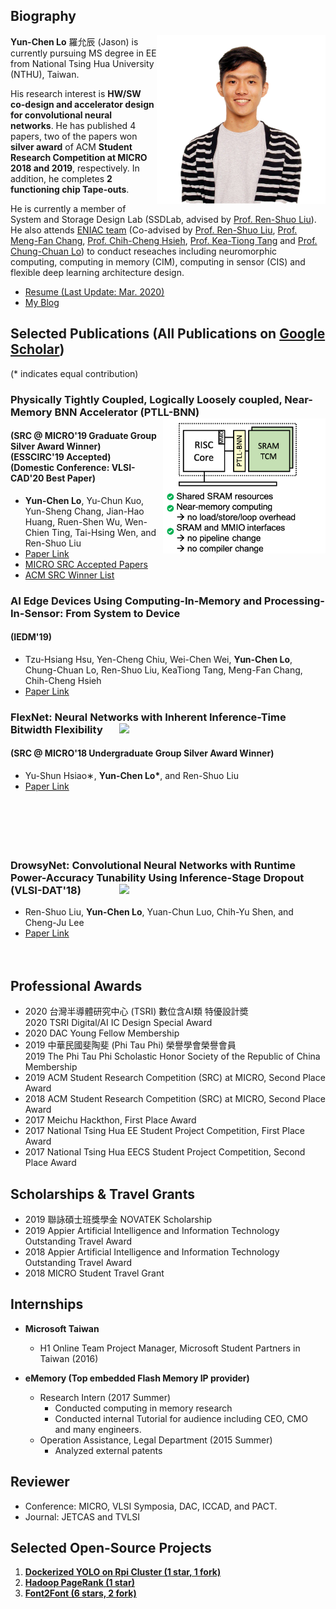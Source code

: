 ## Biography
<img align="right" src="./pics/homepage_pic.png" alt="Jason"
	title="Profile photo" width="270" /> 
**Yun-Chen Lo** 羅允辰 (Jason) is currently pursuing MS degree in EE from National Tsing Hua University (NTHU), Taiwan. 

His research interest is **HW/SW co-design and accelerator design for convolutional neural networks**.  He has published 4 papers, two of the papers won **silver award** of ACM **Student Research Competition at MICRO 2018 and 2019**, respectively. In addition, he completes **2 functioning chip Tape-outs**.

He is currently a member of System and Storage Design Lab (SSDLab, advised by [Prof. Ren-Shuo Liu](https://www.ee.nthu.edu.tw/renshuo/)). He also attends [ENIAC team](https://eniac.ee.nthu.edu.tw/index.html) (Co-advised by [Prof. Ren-Shuo Liu](https://scholar.google.com/citations?hl=en&user=KEshqdcAAAAJ), [Prof. Meng-Fan Chang](https://scholar.google.com.tw/citations?user=7rcOEiIAAAAJ&hl=zh-TW), [Prof. Chih-Cheng Hsieh](https://scholar.google.com.tw/citations?user=eBnwkkQAAAAJ&hl=zh-TW), [Prof. Kea-Tiong Tang](https://scholar.google.com/citations?user=DiSis28AAAAJ&hl=en) and [Prof. Chung-Chuan Lo](https://scholar.google.com/citations?user=zULxPHYAAAAJ&hl=zh-TW)) to conduct reseaches including neuromorphic computing, computing in memory (CIM), computing in sensor (CIS) and flexible deep learning architecture design.

- [Resume (Last Update: Mar. 2020)](https://drive.google.com/file/d/1QGFCl5tX7kb_BmRS08KPIeKVAKxrQaK9/view?usp=sharing)
- [My Blog](./Blog/blog.html)

## Selected Publications (All Publications on [Google Scholar](https://scholar.google.com/citations?user=DfbwFFgAAAAJ&hl=zh-TW))
(* indicates equal contribution)



### **Physically Tightly Coupled, Logically Loosely coupled, Near-Memory BNN Accelerator (PTLL-BNN)** <img align="right" src="./pics/ptll-overview.png" width="260"> 
#### (SRC @ MICRO'19 Graduate Group Silver Award Winner) <br/> (ESSCIRC'19 Accepted) <br/> (Domestic Conference: VLSI-CAD'20 Best Paper)



- __Yun-Chen Lo__, Yu-Chun Kuo, Yun-Sheng Chang, Jian-Hao Huang, Ruen-Shen Wu, Wen-Chien Ting, Tai-Hsing Wen, and Ren-Shuo Liu
- [Paper Link](https://ieeexplore.ieee.org/abstract/document/8902909)
- [MICRO SRC Accepted Papers](https://www.microarch.org/micro52/program/src.html)
- [ACM SRC Winner List](https://src.acm.org/winners/2020)

 
### **AI Edge Devices Using Computing-In-Memory and Processing-In-Sensor: From System to Device**
#### (IEDM'19)
- Tzu-Hsiang Hsu, Yen-Cheng Chiu, Wei-Chen Wei, __Yun-Chen Lo__, Chung-Chuan Lo, Ren-Shuo Liu, KeaTiong Tang, Meng-Fan Chang, Chih-Cheng Hsieh
- [Paper Link](https://ieeexplore.ieee.org/abstract/document/8993452)

### **FlexNet: Neural Networks with Inherent Inference-Time Bitwidth Flexibility** <img align="right" src="https://i.imgur.com/Qm2Sbly.png" width="330"> 
#### (SRC @ MICRO'18 Undergraduate Group Silver Award Winner)

- Yu-Shun Hsiao∗, __Yun-Chen Lo*__, and Ren-Shuo Liu 
- [Paper Link](https://www.microarch.org/micro51/SRC/posters/25_hsiao.pdf) <br/> <br/> <br/> <br/> <br/> <br/>

### **DrowsyNet: Convolutional Neural Networks with Runtime Power-Accuracy Tunability Using Inference-Stage Dropout** <img align="right" src="https://i.imgur.com/n2Qj4X3.png" width="330"> <br/>(VLSI-DAT'18)
- Ren-Shuo Liu, __Yun-Chen Lo__, Yuan-Chun Luo, Chih-Yu Shen, and Cheng-Ju Lee
- [Paper Link](https://ieeexplore.ieee.org/document/8373242/)  <br/> <br/> <br/>
   
    
  
## Professional Awards
- 2020 台灣半導體研究中心 (TSRI) 數位含AI類 特優設計奬 <br/>2020 TSRI Digital/AI IC Design Special Award
- 2020 DAC Young Fellow Membership
- 2019 中華民國斐陶斐 (Phi Tau Phi) 榮譽學會榮譽會員 <br/> 2019 The Phi Tau Phi Scholastic Honor Society of the Republic of China Membership
- 2019 ACM Student Research Competition (SRC) at MICRO, Second Place Award
- 2018 ACM Student Research Competition (SRC) at MICRO, Second Place Award
- 2017 Meichu Hackthon, First Place Award
- 2017 National Tsing Hua EE Student Project Competition, First Place Award
- 2017 National Tsing Hua EECS Student Project Competition, Second Place Award

## Scholarships & Travel Grants
- 2019 聯詠碩士班獎學金 NOVATEK Scholarship
- 2019 Appier Artificial Intelligence and Information Technology Outstanding Travel Award
- 2018 Appier Artificial Intelligence and Information Technology Outstanding Travel Award
- 2018 MICRO Student Travel Grant

## Internships
- **Microsoft Taiwan**
    - H1 Online Team Project Manager, Microsoft Student Partners in Taiwan (2016)

- **eMemory (Top embedded Flash Memory IP provider)**
    - Research Intern (2017 Summer)
        - Conducted computing in memory research 
        - Conducted internal Tutorial for audience including CEO, CMO and many engineers.
    - Operation Assistance, Legal Department (2015 Summer)
        - Analyzed external patents

## Reviewer
- 	Conference: MICRO, VLSI Symposia, DAC, ICCAD, and PACT.
- 	Journal: JETCAS and TVLSI


## Selected Open-Source Projects
1. [**Dockerized YOLO on Rpi Cluster (1 star, 1 fork)**]((https://github.com/jasonlo0509/Dockerized-YOLO-on-Rpi-Cluster))
2. [**Hadoop PageRank (1 star)**](https://github.com/jasonlo0509/Hadoop_PageRank)
3. [**Font2Font (6 stars, 2 fork)**](https://github.com/jasonlo0509/Font2Font)

